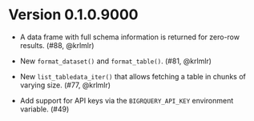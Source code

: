 # Version 0.1.0.9000

* A data frame with full schema information is returned for zero-row results. (#88, @krlmlr)

* New `format_dataset()` and `format_table()`. (#81, @krlmlr)

* New `list_tabledata_iter()` that allows fetching a table in chunks of varying size. (#77, @krlmlr)

* Add support for API keys via the `BIGRQUERY_API_KEY` environment variable. (#49)
